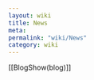 ```yaml
---
layout: wiki
title: News
meta: 
permalink: "wiki/News"
category: wiki
---
```

<!-- Name: News -->
<!-- Version: 3 -->
<!-- Author: jparpail -->

[[BlogShow(blog)]]
